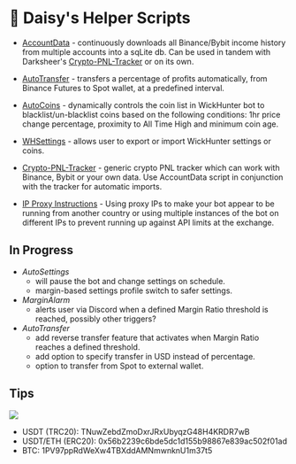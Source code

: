 # :blossom: Daisy's Helper Scripts

- [AccountData](https://github.com/daisy613/accountData) - continuously downloads all Binance/Bybit income history from multiple accounts into a sqLite db.
Can be used in tandem with Darksheer's [Crypto-PNL-Tracker](https://github.com/drksheer/Crypto-PNL-Tracker) or on its own.

- [AutoTransfer](https://github.com/daisy613/autoTransfer) - transfers a percentage of profits automatically, from Binance Futures to Spot wallet, at a predefined interval.

- [AutoCoins](https://github.com/daisy613/autoCoins) - dynamically controls the coin list in WickHunter bot to blacklist/un-blacklist coins based on the following conditions: 1hr price change percentage, proximity to All Time High and minimum coin age.

- [WHSettings](https://github.com/daisy613/whSettings) - allows user to export or import WickHunter settings or coins.

- [Crypto-PNL-Tracker](https://github.com/drksheer/Crypto-PNL-Tracker) - generic crypto PNL tracker which can work with Binance, Bybit or your own data.
 Use AccountData script in conjunction with the tracker for automatic imports.
 
- [IP Proxy Instructions](https://gist.github.com/daisy613/ea803117a3d33418a3a03dbeb0553be3#file-proxy-ip-instructions-md) - Using proxy IPs to make your bot appear to be running from another country or using multiple instances of the bot on different IPs to prevent running up against API limits at the exchange.
 
## In Progress
- _AutoSettings_ 
  - will pause the bot and change settings on schedule.
  - margin-based settings profile switch to safer settings.
- _MarginAlarm_ 
  - alerts user via Discord when a defined Margin Ratio threshold is reached, possibly other triggers?
- _AutoTransfer_
  - add reverse transfer feature that activates when Margin Ratio reaches a defined threshold.
  - add option to specify transfer in USD instead of percentage.
  - option to transfer from Spot to external wallet.

## Tips
![](https://i.imgur.com/M46tl6t.png)
- USDT (TRC20): TNuwZebdZmoDxrJRxUbyqzG48H4KRDR7wB
- USDT/ETH (ERC20): 0x56b2239c6bde5dc1d155b98867e839ac502f01ad
- BTC: 1PV97ppRdWeXw4TBXddAMNmwnknU1m37t5
